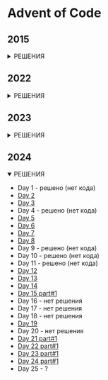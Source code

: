 # Advent of Code

## 2015

<details>
<summary>РЕШЕНИЯ</summary>

- [Day 1](https://github.com/AlexAkama/advent_of_code/tree/main/src/main/java/advent_of_code/event_2015/day01)
  (скобочки)
- [Day 2](https://github.com/AlexAkama/advent_of_code/tree/main/src/main/java/advent_of_code/event_2015/day02)
  (упаковка подарков)

</details>

## 2022

<details>
<summary>РЕШЕНИЯ</summary>

- [Day 1](https://github.com/AlexAkama/advent_of_code/tree/main/src/main/java/advent_of_code/event_2022/day01)
- [Day 2](https://github.com/AlexAkama/advent_of_code/tree/main/src/main/java/advent_of_code/event_2022/day02)
- [Day 3](https://github.com/AlexAkama/advent_of_code/tree/main/src/main/java/advent_of_code/event_2022/day03)
- [Day 4](https://github.com/AlexAkama/advent_of_code/tree/main/src/main/java/advent_of_code/event_2022/day04)
- [Day 5](https://github.com/AlexAkama/advent_of_code/tree/main/src/main/java/advent_of_code/event_2022/day05)
- [Day 6](https://github.com/AlexAkama/advent_of_code/tree/main/src/main/java/advent_of_code/event_2022/day06)
- [Day 7](https://github.com/AlexAkama/advent_of_code/tree/main/src/main/java/advent_of_code/event_2022/day07)
- [Day 8](https://github.com/AlexAkama/advent_of_code/tree/main/src/main/java/advent_of_code/event_2022/day08)
- [Day 9](https://github.com/AlexAkama/advent_of_code/tree/main/src/main/java/advent_of_code/event_2022/day09)
- [Day 10](https://github.com/AlexAkama/advent_of_code/tree/main/src/main/java/advent_of_code/event_2022/day10)
- Day 11 - нет решения
- Day 12 - нет решения
- [Day 13](https://github.com/AlexAkama/advent_of_code/tree/main/src/main/java/advent_of_code/event_2022/day13)
- Day 14 - нет решения
- [Day 15](https://github.com/AlexAkama/advent_of_code/tree/main/src/main/java/advent_of_code/event_2022/day15)
- [Day 16](https://github.com/AlexAkama/advent_of_code/tree/main/src/main/java/advent_of_code/event_2022/day16)
- [Day 17](https://github.com/AlexAkama/advent_of_code/tree/main/src/main/java/advent_of_code/event_2022/day17)
- Day 18 - нет решения
- Day 19 - нет решения
- [Day 20](https://github.com/AlexAkama/advent_of_code/tree/main/src/main/java/advent_of_code/event_2022/day20)
- Day 21 - нет решения
- Day 22 - нет решения
- [Day 23](https://github.com/AlexAkama/advent_of_code/tree/main/src/main/java/advent_of_code/event_2022/day23)
- Day 24 - нет решения
- Day 25 - нет решения

</details>

## 2023

<details>
<summary>РЕШЕНИЯ</summary>

- [Day 1](https://github.com/AlexAkama/advent_of_code/tree/main/src/main/java/advent_of_code/event_2023/day01)
- [Day 2](https://github.com/AlexAkama/advent_of_code/tree/main/src/main/java/advent_of_code/event_2023/day02)
- [Day 3](https://github.com/AlexAkama/advent_of_code/tree/main/src/main/java/advent_of_code/event_2023/day03)
- [Day 4](https://github.com/AlexAkama/advent_of_code/tree/main/src/main/java/advent_of_code/event_2023/day04)
- [Day 5](https://github.com/AlexAkama/advent_of_code/tree/main/src/main/java/advent_of_code/event_2023/day05)
- [Day 6](https://github.com/AlexAkama/advent_of_code/tree/main/src/main/java/advent_of_code/event_2023/day06)
- [Day 7](https://github.com/AlexAkama/advent_of_code/tree/main/src/main/java/advent_of_code/event_2023/day07)
- [Day 8](https://github.com/AlexAkama/advent_of_code/tree/main/src/main/java/advent_of_code/event_2023/day08)
- [Day 9](https://github.com/AlexAkama/advent_of_code/tree/main/src/main/java/advent_of_code/event_2023/day09)
- [Day 10](https://github.com/AlexAkama/advent_of_code/tree/main/src/main/java/advent_of_code/event_2023/day10)
- [Day 11](https://github.com/AlexAkama/advent_of_code/tree/main/src/main/java/advent_of_code/event_2023/day11)
- [Day 12 part#1](https://github.com/AlexAkama/advent_of_code/tree/main/src/main/java/advent_of_code/event_2023/day12)
- [Day 13 part#1](https://github.com/AlexAkama/advent_of_code/tree/main/src/main/java/advent_of_code/event_2023/day13)
- [Day 14](https://github.com/AlexAkama/advent_of_code/tree/main/src/main/java/advent_of_code/event_2023/day14)
- [Day 15](https://github.com/AlexAkama/advent_of_code/tree/main/src/main/java/advent_of_code/event_2023/day15)
- [Day 16](https://github.com/AlexAkama/advent_of_code/tree/main/src/main/java/advent_of_code/event_2023/day16)
- [Day 17 part#1](https://github.com/AlexAkama/advent_of_code/tree/main/src/main/java/advent_of_code/event_2023/day17)
- [Day 18](https://github.com/AlexAkama/advent_of_code/tree/main/src/main/java/advent_of_code/event_2023/day18)
- [Day 19 part#1](https://github.com/AlexAkama/advent_of_code/tree/main/src/main/java/advent_of_code/event_2023/day19)
- Day 20 - нет решения
- [Day 21 part#1](https://github.com/AlexAkama/advent_of_code/tree/main/src/main/java/advent_of_code/event_2023/day21)
- Day 22 - нет решения
- Day 23 - нет решения
- Day 25 - нет решения
- Day 25 - нет решения

</details>

## 2024

<details open>
<summary>РЕШЕНИЯ</summary>

- Day 1 - решено (нет кода)
- [Day 2](https://github.com/AlexAkama/advent_of_code/tree/main/src/main/java/advent_of_code/event_2024/day02)
- [Day 3](https://github.com/AlexAkama/advent_of_code/tree/main/src/main/java/advent_of_code/event_2024/day03)
- Day 4 - решено (нет кода)
- [Day 5](https://github.com/AlexAkama/advent_of_code/tree/main/src/main/java/advent_of_code/event_2024/day05)
- [Day 6](https://github.com/AlexAkama/advent_of_code/tree/main/src/main/java/advent_of_code/event_2024/day06)
- [Day 7](https://github.com/AlexAkama/advent_of_code/tree/main/src/main/java/advent_of_code/event_2024/day07)
- [Day 8](https://github.com/AlexAkama/advent_of_code/tree/main/src/main/java/advent_of_code/event_2024/day08)
- Day 9 - решено (нет кода)
- Day 10 - решено (нет кода)
- Day 11 - решено (нет кода)
- [Day 12](https://github.com/AlexAkama/advent_of_code/tree/main/src/main/java/advent_of_code/event_2024/day12)
- [Day 13](https://github.com/AlexAkama/advent_of_code/tree/main/src/main/java/advent_of_code/event_2024/day13)
- [Day 14](https://github.com/AlexAkama/advent_of_code/tree/main/src/main/java/advent_of_code/event_2024/day14)
- [Day 15 part#1](https://github.com/AlexAkama/advent_of_code/tree/main/src/main/java/advent_of_code/event_2024/day15)
- Day 16 - нет решения
- Day 17 - нет решения
- Day 18 - нет решения
- [Day 19](https://github.com/AlexAkama/advent_of_code/tree/main/src/main/java/advent_of_code/event_2024/day19)
- Day 20 - нет решения
- [Day 21 part#1](https://github.com/AlexAkama/advent_of_code/tree/main/src/main/java/advent_of_code/event_2024/day21)
- [Day 22 part#1](https://github.com/AlexAkama/advent_of_code/tree/main/src/main/java/advent_of_code/event_2024/day22)
- [Day 23 part#1](https://github.com/AlexAkama/advent_of_code/tree/main/src/main/java/advent_of_code/event_2024/day23)
- [Day 24 part#1](https://github.com/AlexAkama/advent_of_code/tree/main/src/main/java/advent_of_code/event_2024/day24)
- Day 25 - ?

</details>